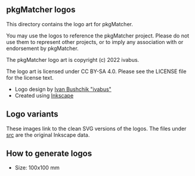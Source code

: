 ## pkgMatcher logos

This directory contains the logo art for pkgMatcher.

You may use the logos to reference the pkgMatcher project. Please do not use them to represent other projects, or to imply any association with or endorsement by pkgMatcher.

The pkgMatcher logo art is copyright (c) 2022 ivabus.

The logo art is licensed under CC BY-SA 4.0. Please see the LICENSE file for the license text.

* Logo design by [Ivan Bushchik "ivabus"](https://ivabus.dev)
* Created using [Inkscape](https://inkscape.org)

## Logo variants

These images link to the clean SVG versions of the logos. The files under [src](src/) are the original Inkscape data.

## How to generate logos

- Size: 100x100 mm
